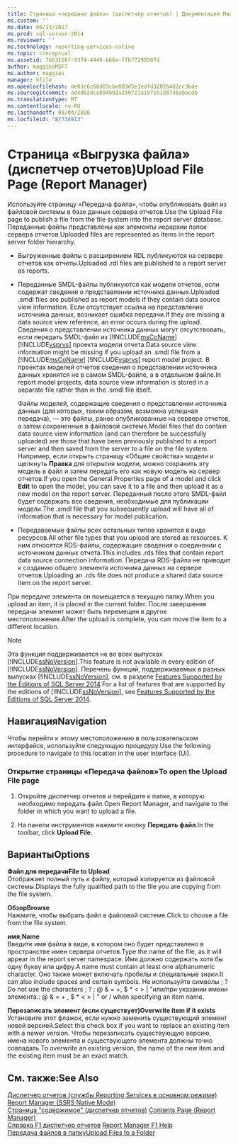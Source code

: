 ```yaml
---
title: Страница «передача файла» (диспетчер отчетов) | Документация Майкрософт
ms.custom: ''
ms.date: 06/13/2017
ms.prod: sql-server-2014
ms.reviewer: ''
ms.technology: reporting-services-native
ms.topic: conceptual
ms.assetid: 7bb3166f-9374-4449-b66a-ffb77298507d
author: maggiesMSFT
ms.author: maggies
manager: kfile
ms.openlocfilehash: de03c6c6bd03cbe083d5e1edfd320264d2cc3bde
ms.sourcegitcommit: ad4d92dce894592a259721a1571b1d8736abacdb
ms.translationtype: MT
ms.contentlocale: ru-RU
ms.lasthandoff: 08/04/2020
ms.locfileid: "87734913"
---
```

# <a name="upload-file-page-report-manager"></a><span data-ttu-id="7cbb1-102">Страница «Выгрузка файла» (диспетчер отчетов)</span><span class="sxs-lookup"><span data-stu-id="7cbb1-102">Upload File Page (Report Manager)</span></span>
  <span data-ttu-id="7cbb1-103">Используйте страницу «Передача файла», чтобы опубликовать файл из файловой системы в базе данных сервера отчетов.</span><span class="sxs-lookup"><span data-stu-id="7cbb1-103">Use the Upload File page to publish a file from the file system into the report server database.</span></span> <span data-ttu-id="7cbb1-104">Переданные файлы представлены как элементы иерархии папок сервера отчетов.</span><span class="sxs-lookup"><span data-stu-id="7cbb1-104">Uploaded files are represented as items in the report server folder hierarchy.</span></span>  
  
-   <span data-ttu-id="7cbb1-105">Выгруженные файлы с расширением RDL публикуются на сервере отчетов как отчеты.</span><span class="sxs-lookup"><span data-stu-id="7cbb1-105">Uploaded .rdl files are published to a report server as reports.</span></span>  
  
-   <span data-ttu-id="7cbb1-106">Переданные SMDL-файлы публикуются как модели отчетов, если содержат сведения о представлении источника данных.</span><span class="sxs-lookup"><span data-stu-id="7cbb1-106">Uploaded .smdl files are published as report models if they contain data source view information.</span></span> <span data-ttu-id="7cbb1-107">Если отсутствует ссылка на представление источника данных, возникает ошибка передачи.</span><span class="sxs-lookup"><span data-stu-id="7cbb1-107">If they are missing a data source view reference, an error occurs during the upload.</span></span> <span data-ttu-id="7cbb1-108">Сведения о представлении источника данных могут отсутствовать, если передать SMDL-файл из [!INCLUDE[msCoName](../includes/msconame-md.md)] [!INCLUDE[vsprvs](../includes/vsprvs-md.md)] проекта модели отчета.</span><span class="sxs-lookup"><span data-stu-id="7cbb1-108">Data source view information might be missing if you upload an .smdl file from a [!INCLUDE[msCoName](../includes/msconame-md.md)] [!INCLUDE[vsprvs](../includes/vsprvs-md.md)] report model project.</span></span> <span data-ttu-id="7cbb1-109">В проектах моделей отчетов сведения о представлении источника данных хранятся не в самом SMDL-файле, а в отдельном файле.</span><span class="sxs-lookup"><span data-stu-id="7cbb1-109">In report model projects, data source view information is stored in a separate file rather than in the .smdl file itself.</span></span>  
  
     <span data-ttu-id="7cbb1-110">Файлы моделей, содержащие сведения о представлении источника данных (для которых, таким образом, возможна успешная передача), — это файлы, ранее опубликованные на сервере отчетов, а затем сохраненные в файловой системе.</span><span class="sxs-lookup"><span data-stu-id="7cbb1-110">Model files that do contain data source view information (and can therefore be successfully uploaded) are those that have been previously published to a report server and then saved from the server to a file on the file system.</span></span> <span data-ttu-id="7cbb1-111">Например, если открыть страницу «Общие свойства» модели и щелкнуть **Правка** для открытия модели, можно сохранить эту модель в файл и затем передать его как новую модель на сервер отчетов.</span><span class="sxs-lookup"><span data-stu-id="7cbb1-111">If you open the General Properties page of a model and click **Edit** to open the model, you can save it to a file and then upload it as a new model on the report server.</span></span> <span data-ttu-id="7cbb1-112">Переданный после этого SMDL-файл будет содержать все сведения, необходимые для публикации модели.</span><span class="sxs-lookup"><span data-stu-id="7cbb1-112">The .smdl file that you subsequently upload will have all of information that is necessary for model publication.</span></span>  
  
-   <span data-ttu-id="7cbb1-113">Передаваемые файлы всех остальных типов хранятся в виде ресурсов.</span><span class="sxs-lookup"><span data-stu-id="7cbb1-113">All other file types that you upload are stored as resources.</span></span> <span data-ttu-id="7cbb1-114">К ним относятся RDS-файлы, содержащие сведения о соединении с источником данных отчета.</span><span class="sxs-lookup"><span data-stu-id="7cbb1-114">This includes .rds files that contain report data source connection information.</span></span> <span data-ttu-id="7cbb1-115">Передача RDS-файла не приводит к созданию общего элемента источника данных на сервере отчетов.</span><span class="sxs-lookup"><span data-stu-id="7cbb1-115">Uploading an .rds file does not produce a shared data source item on the report server.</span></span>  
  
 <span data-ttu-id="7cbb1-116">При передаче элемента он помещается в текущую папку.</span><span class="sxs-lookup"><span data-stu-id="7cbb1-116">When you upload an item, it is placed in the current folder.</span></span> <span data-ttu-id="7cbb1-117">После завершения передачи элемент может быть перемещен в другое местоположение.</span><span class="sxs-lookup"><span data-stu-id="7cbb1-117">After the upload is complete, you can move the item to a different location.</span></span>  
  
> [!NOTE]  
>  <span data-ttu-id="7cbb1-118">Эта функция поддерживается не во всех выпусках [!INCLUDE[ssNoVersion](../includes/ssnoversion-md.md)].</span><span class="sxs-lookup"><span data-stu-id="7cbb1-118">This feature is not available in every edition of [!INCLUDE[ssNoVersion](../includes/ssnoversion-md.md)].</span></span> <span data-ttu-id="7cbb1-119">Перечень функций, поддерживаемых в разных выпусках [!INCLUDE[ssNoVersion](../includes/ssnoversion-md.md)], см. в разделе [Features Supported by the Editions of SQL Server 2014](../../2014/getting-started/features-supported-by-the-editions-of-sql-server-2014.md).</span><span class="sxs-lookup"><span data-stu-id="7cbb1-119">For a list of features that are supported by the editions of [!INCLUDE[ssNoVersion](../includes/ssnoversion-md.md)], see [Features Supported by the Editions of SQL Server 2014](../../2014/getting-started/features-supported-by-the-editions-of-sql-server-2014.md).</span></span>  
  
## <a name="navigation"></a><span data-ttu-id="7cbb1-120">Навигация</span><span class="sxs-lookup"><span data-stu-id="7cbb1-120">Navigation</span></span>  
 <span data-ttu-id="7cbb1-121">Чтобы перейти к этому местоположению в пользовательском интерфейсе, используйте следующую процедуру.</span><span class="sxs-lookup"><span data-stu-id="7cbb1-121">Use the following procedure to navigate to this location in the user interface (UI).</span></span>  
  
### <a name="to-open-the-upload-file-page"></a><span data-ttu-id="7cbb1-122">Открытие страницы «Передача файлов»</span><span class="sxs-lookup"><span data-stu-id="7cbb1-122">To open the Upload File page</span></span>  
  
1.  <span data-ttu-id="7cbb1-123">Откройте диспетчер отчетов и перейдите к папке, в которую необходимо передать файл.</span><span class="sxs-lookup"><span data-stu-id="7cbb1-123">Open Report Manager, and navigate to the folder in which you want to upload a file.</span></span>  
  
2.  <span data-ttu-id="7cbb1-124">На панели инструментов нажмите кнопку **Передать файл**.</span><span class="sxs-lookup"><span data-stu-id="7cbb1-124">In the toolbar, click **Upload File**.</span></span>  
  
## <a name="options"></a><span data-ttu-id="7cbb1-125">Варианты</span><span class="sxs-lookup"><span data-stu-id="7cbb1-125">Options</span></span>  
 <span data-ttu-id="7cbb1-126">**Файл для передачи**</span><span class="sxs-lookup"><span data-stu-id="7cbb1-126">**File to Upload**</span></span>  
 <span data-ttu-id="7cbb1-127">Отображает полный путь к файлу, который копируется из файловой системы.</span><span class="sxs-lookup"><span data-stu-id="7cbb1-127">Displays the fully qualified path to the file you are copying from the file system.</span></span>  
  
 <span data-ttu-id="7cbb1-128">**Обзор**</span><span class="sxs-lookup"><span data-stu-id="7cbb1-128">**Browse**</span></span>  
 <span data-ttu-id="7cbb1-129">Нажмите, чтобы выбрать файл в файловой системе.</span><span class="sxs-lookup"><span data-stu-id="7cbb1-129">Click to choose a file from the file system.</span></span>  
  
 <span data-ttu-id="7cbb1-130">**имя**;</span><span class="sxs-lookup"><span data-stu-id="7cbb1-130">**Name**</span></span>  
 <span data-ttu-id="7cbb1-131">Введите имя файла в виде, в котором оно будет представлено в пространстве имен сервера отчетов.</span><span class="sxs-lookup"><span data-stu-id="7cbb1-131">Type the name of the file, as it will appear in the report server namespace.</span></span> <span data-ttu-id="7cbb1-132">Имя должно содержать хотя бы одну букву или цифру.</span><span class="sxs-lookup"><span data-stu-id="7cbb1-132">A name must contain at least one alphanumeric character.</span></span> <span data-ttu-id="7cbb1-133">Оно также может включать пробелы и специальные знаки.</span><span class="sxs-lookup"><span data-stu-id="7cbb1-133">It can also include spaces and certain symbols.</span></span> <span data-ttu-id="7cbb1-134">Не используйте символы ; ?</span><span class="sxs-lookup"><span data-stu-id="7cbb1-134">Do not use the characters ; ?</span></span> <span data-ttu-id="7cbb1-135">: \@ & = +, $ \* \< > | "или/при указании имени элемента.</span><span class="sxs-lookup"><span data-stu-id="7cbb1-135">: \@ & = + , $ \* \< > | " or / when specifying an item name.</span></span>  
  
 <span data-ttu-id="7cbb1-136">**Перезаписать элемент (если существует)**</span><span class="sxs-lookup"><span data-stu-id="7cbb1-136">**Overwrite item if it exists**</span></span>  
 <span data-ttu-id="7cbb1-137">Установите этот флажок, если нужно заменить существующий элемент новой версией.</span><span class="sxs-lookup"><span data-stu-id="7cbb1-137">Select this check box if you want to replace an existing item with a newer version.</span></span> <span data-ttu-id="7cbb1-138">Чтобы перезаписать существующую версию, имена нового элемента и существующего элемента должны точно совпадать.</span><span class="sxs-lookup"><span data-stu-id="7cbb1-138">To overwrite an existing version, the name of the new item and the existing item must be an exact match.</span></span>  
  
## <a name="see-also"></a><span data-ttu-id="7cbb1-139">См. также:</span><span class="sxs-lookup"><span data-stu-id="7cbb1-139">See Also</span></span>  
 <span data-ttu-id="7cbb1-140">[Диспетчер отчетов (службы Reporting Services в основном режиме)](../../2014/reporting-services/report-manager-ssrs-native-mode.md) </span><span class="sxs-lookup"><span data-stu-id="7cbb1-140">[Report Manager  &#40;SSRS Native Mode&#41;](../../2014/reporting-services/report-manager-ssrs-native-mode.md) </span></span>  
 <span data-ttu-id="7cbb1-141">[Страница "содержимое" &#40;диспетчер отчетов&#41;](../../2014/reporting-services/contents-page-report-manager.md) </span><span class="sxs-lookup"><span data-stu-id="7cbb1-141">[Contents Page &#40;Report Manager&#41;](../../2014/reporting-services/contents-page-report-manager.md) </span></span>  
 <span data-ttu-id="7cbb1-142">[Справка F1 диспетчер отчетов](../../2014/reporting-services/report-manager-f1-help.md) </span><span class="sxs-lookup"><span data-stu-id="7cbb1-142">[Report Manager F1 Help](../../2014/reporting-services/report-manager-f1-help.md) </span></span>  
 [<span data-ttu-id="7cbb1-143">Передача файлов в папку</span><span class="sxs-lookup"><span data-stu-id="7cbb1-143">Upload Files to a Folder</span></span>](report-server/upload-files-to-a-folder.md)  
  
  
